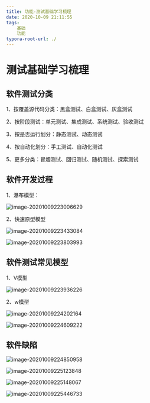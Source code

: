```yaml
---
title: 功能-测试基础学习梳理
date: 2020-10-09 21:11:55
tags:
	基础
	功能
typora-root-url: ./
---
```


# 测试基础学习梳理

## 软件测试分类

1、按覆盖源代码分类：黑盒测试、白盒测试、灰盒测试

2、按阶段测试：单元测试、集成测试、系统测试、验收测试

3、按是否运行划分：静态测试、动态测试

4、按自动化划分：手工测试、自动化测试

5、更多分类：冒烟测试、回归测试、随机测试、探索测试

## 软件开发过程

1、瀑布模型：

![image-20201009223006629](/blog.github.io/images/image-20201009223006629.png)

2、快速原型模型

![image-20201009223433084](/blog.github.io/images/image-20201009223433084.png)

![image-20201009223803993](/blog.github.io/images/image-20201009223803993.png)

## 软件测试常见模型

1、V模型

![image-20201009223936226](/blog.github.io/images/image-20201009223936226.png)

2、w模型

![image-20201009224202164](/blog.github.io/images/image-20201009224202164.png)

![image-20201009224609222](/blog.github.io/images/image-20201009224609222.png)

## 软件缺陷

<img src="/blog.github.io/images/image-20201009224850958.png" alt="image-20201009224850958"  />

![image-20201009225123848](/blog.github.io/images/image-20201009225123848.png)

![image-20201009225148067](/blog.github.io/images/image-20201009225148067.png)

![image-20201009225446733](/blog.github.io/images/image-20201009225446733.png)



